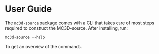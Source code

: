 # User Guide

The `mc3d-source` package comes with a CLI that takes care of most steps required to construct the MC3D-source.
After installing, run:

```
mc3d-source --help
```

To get an overview of the commands.
